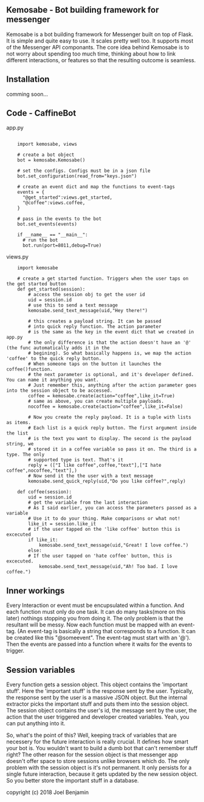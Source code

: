 

## Kemosabe - Bot building framework for messenger

Kemosabe is a bot building framework for Messenger built on top of Flask. It is simple and quite easy
to use. It scales pretty well too. It supports most of the Messenger API componants.
The core idea behind Kemosabe is to not worry about spending too much time, thinking
about how to link different interactions, or features so that the resulting outcome
is seamless.

## Installation

comming soon...


## Code - CaffineBot

app.py
```

    import kemosabe, views

    # create a bot object
    bot = kemosabe.Kemosabe()

    # set the configs. Configs must be in a json file
    bot.set_configuration(read_from="keys.json")

    # create an event dict and map the functions to event-tags
    events = {
      "@get_started":views.get_started,
      "@coffee":views.coffee,
    }

    # pass in the events to the bot
    bot.set_events(events)

    if __name__ == "__main__":
      # run the bot
      bot.run(port=8011,debug=True)

```

views.py
```
    import kemosabe

    # create a get started function. Triggers when the user taps on the get started button
    def get_started(session):
        # access the session obj to get the user id
        uid = session.id
        # use this to send a text message
        kemosabe.send_text_message(uid,"Hey there!")

        # this creates a payload string. It can be passed
        # into quick reply function. The action parameter
        # is the same as the key in the event dict that we created in app.py
        # the only difference is that the action doesn't have an '@' (the func automatically adds it in the
        # begining). So what basically happens is, we map the action 'coffee' to the quick reply button.
        # When someone taps on the button it launches the coffee()function.
        # the next parameter is optional, and it's developer defined. You can name it anything you want.
        # Just remember this, anything after the action parameter goes into the session object to be accessed.
        coffee = kemosabe.create(action="coffee",like_it=True)
        # same as above, you can create multiple payloads.
        nocoffee = kemosabe.create(action="coffee",like_it=False)

        # Now you create the reply payload. It is a tuple with lists as items.
        # Each list is a quick reply button. The first argument inside the list
        # is the text you want to display. The second is the payload string, we
        # stored it in a coffee variable so pass it on. The third is a type. The only
        # supported type is text. That's it
        reply = (["I like coffee",coffee,"text"],["I hate coffee",nocoffee,"text"],)
        # Now send it the the user with a text message
        kemosabe.send_quick_reply(uid,"Do you like coffee?",reply)

    def coffee(session):
        uid = session.id
        # get the variable from the last interaction
        # As I said earlier, you can access the parameters passed as a variable
        # Use it to do your thing. Make comparisons or what not!
        like_it = session.like_it
        # if the user tapped on the 'like coffee' button this is excecuted
        if like_it:
            kemosabe.send_text_message(uid,"Great! I love coffee.")
        else:
        # If the user tapped on 'hate coffee' button, this is excecuted.
            kemosabe.send_text_message(uid,"Ah! Too bad. I love coffee.")

```

## Inner workings

Every Interaction or event must be encupsulated within a function. And each function
must only do one task. It can do many tasks(more on this later) nothings stopping you
from doing it. The only problem is that the resultant will be messy. Now each function
must be mapped with an event-tag. (An event-tag is basically a string that corresponds
to a function. It can be created like this "@someevent". The event-tag must start with
an '@'). Then the events are passed into a function where it waits for the events to
trigger.

## Session variables

Every function gets a session object. This object contains the 'important stuff'.
Here the 'important stuff' is the response sent by the user. Typically, the
response sent by the user is a massive JSON object. But the internal extractor
picks the important stuff and puts them into the session object. The session object
contains the user's id, the message sent by the user, the action that the user triggered
and developer created variables. Yeah, you can put anything into it.

So, what's the point of this? Well, keeping track of variables that are necessery
for the future interaction is really crucial. It defines how smart your bot is.
You wouldn't want to build a dumb bot that can't remember stuff right? The other reason
for the session object is that messenger app doesn't offer space to store sessions unlike
browsers which do. The only problem with the session object is it's not permanent. It only
persists for a single future interaction, because it gets updated by the new session object.
So you better store the important stuff in a database.


copyright (c) 2018 Joel Benjamin
